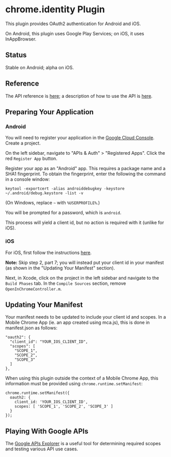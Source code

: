 # chrome.identity Plugin

This plugin provides OAuth2 authentication for Android and iOS.

On Android, this plugin uses Google Play Services; on iOS, it uses InAppBrowser.

## Status

Stable on Android; alpha on iOS.

## Reference

The API reference is [here](http://developer.chrome.com/apps/identity.html); a description of how to use the API is [here](http://developer.chrome.com/apps/app_identity.html).

## Preparing Your Application

### Android

You will need to register your application in the [Google Cloud Console](https://cloud.google.com/console).  Create a project.

On the left sidebar, navigate to "APIs & Auth" > "Registered Apps".  Click the red `Register App` button.

Register your app as an "Android" app.  This requires a package name and a SHA1 fingerprint.  To obtain the fingerprint, enter the following the command in a console window:

    keytool -exportcert -alias androiddebugkey -keystore ~/.android/debug.keystore -list -v

(On Windows, replace `~` with `%USERPROFILE%`.)

You will be prompted for a password, which is `android`.

This process will yield a client id, but no action is required with it (unlike for iOS).

### iOS

For iOS, first follow the instructions [here](https://developers.google.com/+/mobile/ios/getting-started).

**Note:** Skip step 2, part 7; you will instead put your client id in your manifest (as shown in the "Updating Your Manifest" section).

Next, in Xcode, click on the project in the left sidebar and navigate to the `Build Phases` tab.  In the `Compile Sources` section, remove `OpenInChromeController.m`.

## Updating Your Manifest

Your manifest needs to be updated to include your client id and scopes.  In a Mobile Chrome App (ie. an app created using mca.js), this is done in manifest.json as follows:

    "oauth2": {
      "client_id": "YOUR_IOS_CLIENT_ID",
      "scopes": [
        "SCOPE_1",
        "SCOPE_2",
        "SCOPE_3"
      ]
    },

When using this plugin outside the context of a Mobile Chrome App, this information must be provided using `chrome.runtime.setManifest`:

    chrome.runtime.setManifest({
      oauth2: {
        client_id: 'YOUR_IOS_CLIENT_ID',
        scopes: [ 'SCOPE_1', 'SCOPE_2', 'SCOPE_3' ]
      }
    });

## Playing With Google APIs

The [Google APIs Explorer](https://developers.google.com/apis-explorer/) is a useful tool for determining required scopes and testing various API use cases.
